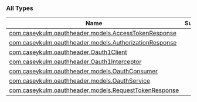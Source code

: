 

### All Types

| Name | Summary |
|---|---|
| [com.caseykulm.oauthheader.models.AccessTokenResponse](../com.caseykulm.oauthheader.models/-access-token-response/index.md) |  |
| [com.caseykulm.oauthheader.models.AuthorizationResponse](../com.caseykulm.oauthheader.models/-authorization-response/index.md) |  |
| [com.caseykulm.oauthheader.Oauth1Client](../com.caseykulm.oauthheader/-oauth1-client/index.md) |  |
| [com.caseykulm.oauthheader.Oauth1Interceptor](../com.caseykulm.oauthheader/-oauth1-interceptor/index.md) |  |
| [com.caseykulm.oauthheader.models.OauthConsumer](../com.caseykulm.oauthheader.models/-oauth-consumer/index.md) |  |
| [com.caseykulm.oauthheader.models.OauthService](../com.caseykulm.oauthheader.models/-oauth-service/index.md) |  |
| [com.caseykulm.oauthheader.models.RequestTokenResponse](../com.caseykulm.oauthheader.models/-request-token-response/index.md) |  |
